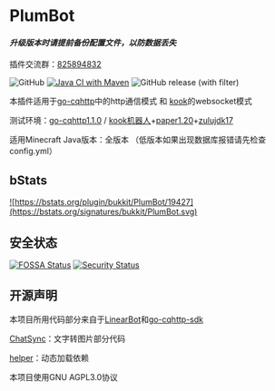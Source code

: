 # PlumBot

#### *升级版本时请提前备份配置文件，以防数据丢失*

插件交流群：[825894832](http://qm.qq.com/cgi-bin/qm/qr?_wv=1027&k=-PcufP7TIjLBMOte4H8bHoNmMkP5xZT0&authKey=aPKkGldknKtdCUfX7hhWMFkAOuOpOUYuNZihsUZi9DXvIHVzJhuIRLVfTdCsobZt&noverify=0&group_code=825894832)

![GitHub](https://img.shields.io/github/license/RegadPoleCN/PlumBot)
[![Java CI with Maven](https://github.com/RegadPoleCN/PlumBot/actions/workflows/maven.yml/badge.svg)](https://github.com/RegadPoleCN/PlumBot/actions/workflows/maven.yml)
![GitHub release (with filter)](https://img.shields.io/github/v/release/RegadPoleCN/PlumBot)

本插件适用于[go-cqhttp](https://github.com/Mrs4s/go-cqhttp)中的http通信模式 和 [kook](kookapp.cn)的websocket模式

测试环境：[go-cqhttp1.1.0](https://github.com/Mrs4s/go-cqhttp/releases/tag/v1.1.0) / [kook机器人](https://developer.kookapp.cn/app/index)+[paper1.20](https://papermc.io/downloads/paper)+[zulujdk17](https://www.azul.com/downloads)

适用Minecraft Java版本：全版本
（低版本如果出现数据库报错请先检查config.yml）


## bStats

<a href="https://bstats.org/plugin/bukkit/PlumBot/19427">![https://bstats.org/plugin/bukkit/PlumBot/19427](https://bstats.org/signatures/bukkit/PlumBot.svg)</a>

## 安全状态

[![FOSSA Status](https://app.fossa.com/api/projects/git%2Bgithub.com%2FRegadPoleCN%2FPlumBot.svg?type=large)](https://app.fossa.com/projects/git%2Bgithub.com%2FRegadPoleCN%2FPlumBot?ref=badge_large)
[![Security Status](https://www.murphysec.com/platform3/v31/badge/1744894945006768128.svg)](https://www.murphysec.com/console/report/1688753239833206784/1744894945006768128)

## 开源声明

本项目所用代码部分来自于[LinearBot](https://github.com/LinearBit/LinearBot)和[go-cqhttp-sdk](https://github.com/nulltoworld/go-cqhttp-sdk)

[ChatSync](https://github.com/MakesYT/chatsync)：文字转图片部分代码

[helper](https://github.com/lucko/helper)：动态加载依赖

本项目使用GNU AGPL3.0协议
